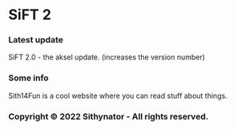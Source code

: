 # SiFT 2

### Latest update
SiFT 2.0 - the aksel update. (increases the version number)

### Some info
Sith14Fun is a cool website where you can read stuff about things.

### Copyright © 2022 Sithynator - All rights reserved.
